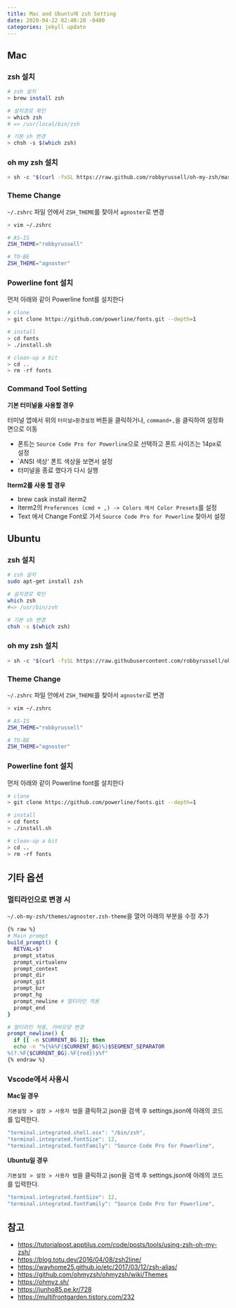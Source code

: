 ```yaml
---
title: Mac and Ubuntu에 zsh Setting
date: 2020-04-22 02:40:28 -0400
categories: jekyll update
---
```


## Mac

### zsh 설치

```bash
# zsh 설치
> brew install zsh

# 설치경로 확인
> which zsh
# => /usr/local/bin/zsh

# 기본 sh 변경
> chsh -s $(which zsh)
```

### oh my zsh 설치

```bash
> sh -c "$(curl -fsSL https://raw.github.com/robbyrussell/oh-my-zsh/master/tools/install.sh)"
```

### Theme Change

`~/.zshrc` 파일 안에서 `ZSH_THEME`를 찾아서 `agnoster`로 변경

```bash
> vim ~/.zshrc
```

```bash
# AS-IS
ZSH_THEME="robbyrussell"

# TO-BE
ZSH_THEME="agnoster"
```

### Powerline font 설치

먼저 아래와 같이 Powerline font를 설치한다

```bash
# clone
> git clone https://github.com/powerline/fonts.git --depth=1

# install
> cd fonts
> ./install.sh

# clean-up a bit
> cd ..
> rm -rf fonts
```

### Command Tool Setting

**기본 터미널을 사용할 경우**

터미널 앱에서 위의 `터미널>환경설정` 버튼을 클릭하거나, `command+,`을 클릭하여 설정화면으로 이동

- 폰트는 `Source Code Pro for Powerline`으로 선택하고 폰트 사이즈는 14px로 설정
- `ANSI 색상' 폰트 색상을 보면서 설정
- 터미널을 종료 했다가 다시 실행

**Iterm2를 사용 할 경우**

- brew cask install iterm2
- Iterm2의 `Preferences (cmd + ,) -> Colors 에서 Color Presets`를 설정
- Text 에서 Change Font로 가서 `Source Code Pro for Powerline` 찾아서 설정

## Ubuntu

### zsh 설치

```bash
# zsh 설치
sudo apt-get install zsh

# 설치경로 확인
which zsh
#=> /usr/bin/zsh

# 기본 sh 변경
chsh -s $(which zsh)
```

### oh my zsh 설치

```bash
> sh -c "$(curl -fsSL https://raw.githubusercontent.com/robbyrussell/oh-my-zsh/master/tools/install.sh"
```

### Theme Change

`~/.zshrc` 파일 안에서 `ZSH_THEME`를 찾아서 `agnoster`로 변경

```bash
> vim ~/.zshrc
```

```bash
# AS-IS
ZSH_THEME="robbyrussell"

# TO-BE
ZSH_THEME="agnoster"
```

### Powerline font 설치

먼저 아래와 같이 Powerline font를 설치한다

```bash
# clone
> git clone https://github.com/powerline/fonts.git --depth=1

# install
> cd fonts
> ./install.sh

# clean-up a bit
> cd ..
> rm -rf fonts
```

## 기타 옵션

### 멀티라인으로 변경 시

`~/.oh-my-zsh/themes/agnoster.zsh-theme`을 열어 아래의 부분을 수정 추가

```bash
{% raw %}
# Main prompt
build_prompt() {
  RETVAL=$?
  prompt_status
  prompt_virtualenv
  prompt_context
  prompt_dir
  prompt_git
  prompt_bzr
  prompt_hg
  prompt_newline # 멀티라인 적용
  prompt_end
}

# 멀티라인 적용, 커버모양 변경
prompt_newline() {
  if [[ -n $CURRENT_BG ]]; then
  echo -n "%{%k%F{$CURRENT_BG}%}$SEGMENT_SEPARATOR
%(?.%F{$CURRENT_BG}.%F{red})❯%f"
{% endraw %}
```

### Vscode에서 사용시

**Mac일 경우**

`기본설정 > 설정 > 사용자 탭`을 클릭하고 json을 검색 후 settings.json에 아래의 코드를 입력한다.

```javascript
"terminal.integrated.shell.osx": "/bin/zsh",
"terminal.integrated.fontSize": 12,
"terminal.integrated.fontFamily": "Source Code Pro for Powerline",
```

**Ubuntu일 경우**

`기본설정 > 설정 > 사용자 탭`을 클릭하고 json을 검색 후 settings.json에 아래의 코드를 입력한다.

```javascript
"terminal.integrated.fontSize": 12,
"terminal.integrated.fontFamily": "Source Code Pro for Powerline",
```

## 참고

- https://tutorialpost.apptilus.com/code/posts/tools/using-zsh-oh-my-zsh/
- https://blog.totu.dev/2016/04/08/zsh2line/
- https://wayhome25.github.io/etc/2017/03/12/zsh-alias/
- https://github.com/ohmyzsh/ohmyzsh/wiki/Themes
- https://ohmyz.sh/
- https://junho85.pe.kr/728
- https://multifrontgarden.tistory.com/232
